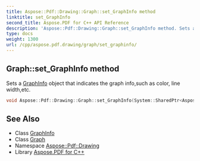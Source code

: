 ```yaml
---
title: Aspose::Pdf::Drawing::Graph::set_GraphInfo method
linktitle: set_GraphInfo
second_title: Aspose.PDF for C++ API Reference
description: 'Aspose::Pdf::Drawing::Graph::set_GraphInfo method. Sets a GraphInfo object that indicates the graph info,such as color, line width,etc in C++.'
type: docs
weight: 1300
url: /cpp/aspose.pdf.drawing/graph/set_graphinfo/
---
```

## Graph::set_GraphInfo method


Sets a [GraphInfo](../../../aspose.pdf/graphinfo/) object that indicates the graph info,such as color, line width,etc.

```cpp
void Aspose::Pdf::Drawing::Graph::set_GraphInfo(System::SharedPtr<Aspose::Pdf::GraphInfo> value)
```

## See Also

* Class [GraphInfo](../../../aspose.pdf/graphinfo/)
* Class [Graph](../)
* Namespace [Aspose::Pdf::Drawing](../../)
* Library [Aspose.PDF for C++](../../../)
